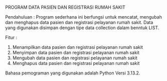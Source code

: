 PROGRAM DATA PASIEN DAN REGISTRASI RUMAH SAKIT

Pendahuluan :
Program sederhana ini berfungsi untuk mencatat, mengubah dan menghapus data pasien dan registrasi pelayanan rumah sakit. Data yang digunakan disimpan dengan tipe data collection dalam benntuk LIST.

Fitur :
1. Menampilkan data pasien dan registrasi pelayanan rumah sakit
2. Menyimpan data pasien dan registrasi pelayanan rumah sakit
3. Mengubah data pasien dan registrasi pelayanan rumah sakit
4. Menghapus data pasien dan registrasi pelayanan rumah sakit


Bahasa pemograman yang digunakan adalah Python Versi 3.13.2.
